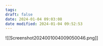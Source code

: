 ```yaml
---
tags: 
draft: false
date: 2024-01-04 09:03:08
date modified: 2024-01-04 09:52:53
---
```


![[Screenshot2024001004009050046.png]]